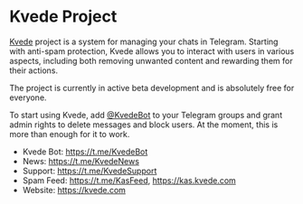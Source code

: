 # Kvede Project

[Kvede](https://kvede.com) project is a system for managing your chats in Telegram. Starting with anti-spam protection, Kvede allows you to interact with users in various aspects, including both removing unwanted content and rewarding them for their actions.

The project is currently in active beta development and is absolutely free for everyone.

To start using Kvede, add [@KvedeBot](https://t.me/KvedeBot) to your Telegram groups and grant admin rights to delete messages and block users. At the moment, this is more than enough for it to work.

- Kvede Bot: https://t.me/KvedeBot
- News: https://t.me/KvedeNews
- Support: https://t.me/KvedeSupport
- Spam Feed: https://t.me/KasFeed, https://kas.kvede.com
- Website: https://kvede.com
